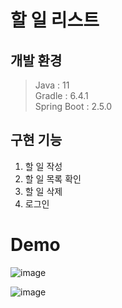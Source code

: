 # 할 일 리스트

## 개발 환경

> Java : 11  
> Gradle : 6.4.1  
> Spring Boot : 2.5.0  

## 구현 기능

1. 할 일 작성
2. 할 일 목록 확인
3. 할 일 삭제
4. 로그인

# Demo

![image](https://user-images.githubusercontent.com/45007556/92085569-fb7ff100-ee03-11ea-843c-fd846c253519.png)

![image](https://user-images.githubusercontent.com/45007556/92085903-6d583a80-ee04-11ea-8cc7-337db3f1676d.png)
